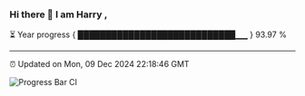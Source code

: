 ### Hi there 👋 I am Harry , 

⏳ Year progress { ████████████████████████████▁▁ } 93.97 %

---

⏰ Updated on Mon, 09 Dec 2024 22:18:46 GMT

![Progress Bar CI](https://github.com/duykhang68/duykhang68/workflows/Progress%20Bar%20CI/badge.svg)
